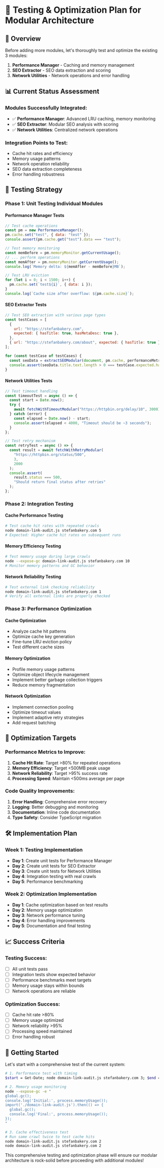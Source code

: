 # 🧪 Testing & Optimization Plan for Modular Architecture

## 🎯 **Overview**

Before adding more modules, let's thoroughly test and optimize the existing 3 modules:

1. **Performance Manager** - Caching and memory management
2. **SEO Extractor** - SEO data extraction and scoring
3. **Network Utilities** - Network operations and error handling

## 📊 **Current Status Assessment**

### **Modules Successfully Integrated:**

- ✅ **Performance Manager**: Advanced LRU caching, memory monitoring
- ✅ **SEO Extractor**: Modular SEO analysis with scoring
- ✅ **Network Utilities**: Centralized network operations

### **Integration Points to Test:**

- Cache hit rates and efficiency
- Memory usage patterns
- Network operation reliability
- SEO data extraction completeness
- Error handling robustness

## 🧪 **Testing Strategy**

### **Phase 1: Unit Testing Individual Modules**

#### **Performance Manager Tests**

```javascript
// Test cache operations
const pm = new PerformanceManager();
pm.cache.set("test", { data: "test" });
console.assert(pm.cache.get("test").data === "test");

// Test memory monitoring
const memBefore = pm.memoryMonitor.getCurrentUsage();
// ... perform operations
const memAfter = pm.memoryMonitor.getCurrentUsage();
console.log(`Memory delta: ${memAfter - memBefore}MB`);

// Test LRU eviction
for (let i = 0; i < 1500; i++) {
  pm.cache.set(`test${i}`, { data: i });
}
console.log(`Cache size after overflow: ${pm.cache.size}`);
```

#### **SEO Extractor Tests**

```javascript
// Test SEO extraction with various page types
const testCases = [
  {
    url: "https://stefanbakery.com",
    expected: { hasTitle: true, hasMetaDesc: true },
  },
  { url: "https://stefanbakery.com/about", expected: { hasTitle: true } },
];

for (const testCase of testCases) {
  const seoData = extractSEOModular(document, pm.cache, performanceMetrics);
  console.assert(seoData.title.text.length > 0 === testCase.expected.hasTitle);
}
```

#### **Network Utilities Tests**

```javascript
// Test timeout handling
const timeoutTest = async () => {
  const start = Date.now();
  try {
    await fetchWithTimeoutModular("https://httpbin.org/delay/10", 3000);
  } catch (error) {
    const elapsed = Date.now() - start;
    console.assert(elapsed < 4000, "Timeout should be ~3 seconds");
  }
};

// Test retry mechanism
const retryTest = async () => {
  const result = await fetchWithRetryModular(
    "https://httpbin.org/status/500",
    3,
    2000
  );
  console.assert(
    result.status === 500,
    "Should return final status after retries"
  );
};
```

### **Phase 2: Integration Testing**

#### **Cache Performance Testing**

```bash
# Test cache hit rates with repeated crawls
node domain-link-audit.js stefanbakery.com 5
# Expected: Higher cache hit rates on subsequent runs
```

#### **Memory Efficiency Testing**

```bash
# Test memory usage during large crawls
node --expose-gc domain-link-audit.js stefanbakery.com 10
# Monitor memory patterns and GC behavior
```

#### **Network Reliability Testing**

```bash
# Test external link checking reliability
node domain-link-audit.js stefanbakery.com 1
# Verify all external links are properly checked
```

### **Phase 3: Performance Optimization**

#### **Cache Optimization**

- Analyze cache hit patterns
- Optimize cache key generation
- Fine-tune LRU eviction policy
- Test different cache sizes

#### **Memory Optimization**

- Profile memory usage patterns
- Optimize object lifecycle management
- Implement better garbage collection triggers
- Reduce memory fragmentation

#### **Network Optimization**

- Implement connection pooling
- Optimize timeout values
- Implement adaptive retry strategies
- Add request batching

## 🔧 **Optimization Targets**

### **Performance Metrics to Improve:**

1. **Cache Hit Rate**: Target >80% for repeated operations
2. **Memory Efficiency**: Target <500MB peak usage
3. **Network Reliability**: Target >95% success rate
4. **Processing Speed**: Maintain <500ms average per page

### **Code Quality Improvements:**

1. **Error Handling**: Comprehensive error recovery
2. **Logging**: Better debugging and monitoring
3. **Documentation**: Inline code documentation
4. **Type Safety**: Consider TypeScript migration

## 🛠️ **Implementation Plan**

### **Week 1: Testing Implementation**

- **Day 1**: Create unit tests for Performance Manager
- **Day 2**: Create unit tests for SEO Extractor
- **Day 3**: Create unit tests for Network Utilities
- **Day 4**: Integration testing with real crawls
- **Day 5**: Performance benchmarking

### **Week 2: Optimization Implementation**

- **Day 1**: Cache optimization based on test results
- **Day 2**: Memory usage optimization
- **Day 3**: Network performance tuning
- **Day 4**: Error handling improvements
- **Day 5**: Documentation and final testing

## 📈 **Success Criteria**

### **Testing Success:**

- [ ] All unit tests pass
- [ ] Integration tests show expected behavior
- [ ] Performance benchmarks meet targets
- [ ] Memory usage stays within bounds
- [ ] Network operations are reliable

### **Optimization Success:**

- [ ] Cache hit rate >80%
- [ ] Memory usage optimized
- [ ] Network reliability >95%
- [ ] Processing speed maintained
- [ ] Error handling robust

## 🚀 **Getting Started**

Let's start with a comprehensive test of the current system:

```bash
# 1. Performance test with timing
$start = Get-Date; node domain-link-audit.js stefanbakery.com 3; $end = Get-Date; Write-Host "Time: $($end - $start)"

# 2. Memory usage monitoring
node --expose-gc -e "
global.gc();
console.log('Initial:', process.memoryUsage());
import('./domain-link-audit.js').then(() => {
  global.gc();
  console.log('Final:', process.memoryUsage());
});
"

# 3. Cache effectiveness test
# Run same crawl twice to test cache hits
node domain-link-audit.js stefanbakery.com 2
node domain-link-audit.js stefanbakery.com 2
```

This comprehensive testing and optimization phase will ensure our modular architecture is rock-solid before proceeding with additional modules!
